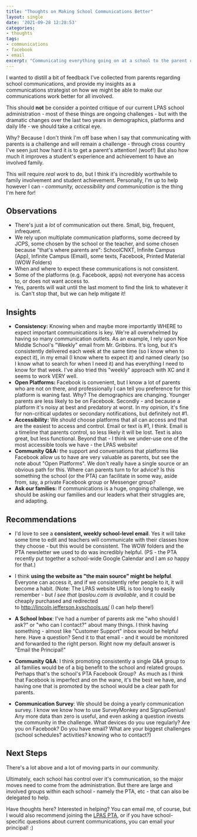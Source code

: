 ```yaml
---
title: "Thoughts on Making School Communications Better"
layout: single
date: '2021-09-28 12:28:53'
categories:
- thoughts
tags:
- communications
- facebook
- email 
excerpt: "Communicating everything going on at a school to the parent community is a challenge. Where are we now, and how can we make it better?"
---
```


I wanted to distill a bit of feedback I've collected from parents regarding school communications, and provide my insights as a communications strategist on how we might be able to make our communications work better for all involved. 

This should **not** be consider a pointed critique of our current LPAS school administration - most of these things are ongoing challenges - but with the dramatic changes over the last two years in demographics, platforms and daily life - we should take a critical eye.

Why? Because I don't think I'm off base when I say that communicating with parents is a challenge and will remain a challenge - through cross country I've seen just how hard it is to get a parent's attention! (woof!) But also how much it improves a student's experience and achievement to have an involved family. 

This will require *real work* to do, but I think it's incredibly worthwhile to family involvement and student achievement. Personally, I'm up to help however I can - _community, accessibility and communication_ is the thing I'm here for!

## Observations ##

* There's just a _lot_ of communication out there. Small, big, frequent, infrequent.
* We rely upon multiplate communication platforms, some decreed by JCPS, some chosen by the school or the teacher, and some chosen because "that's where parents are": SchoolCNXT, Infinite Campus (App), Infinite Campus (Email), some texts, Facebook, Printed Material (WOW Folders)
* When and where to expect these communications is not consistent.
* Some of the platforms (e.g. Facebook, apps) not everyone has access to, or does not want access to.
* Yes, parents will wait until the last moment to find the link to whatever it is. Can't stop that, but we can help mitigate it!

## Insights ##

- **Consistency:** Knowing when and maybe more importantly WHERE to expect important communications is key. We're all overwhelmed by having so many communication outlets. As an example, I rely upon Noe Middle School's "Weekly" email from Mr. Gribbins. It's long, but it's consistently delivered each week at the same time (so I know when to expect it), in my email (I know where to expect it) and named clearly (so I know what to search for when I need it) and has everything I need to know for that week. I've also tried this "weekly" approach with XC and it seems to work VERY well.
- **Open Platforms:** Facebook is convenient, but I know a lot of parents who are not on there, and professionally I can tell you preference for this platform is waning fast. Why? The demographics are changing. Younger parents are less likely to be on Facebook. Secondly - and because a platform it's noisy at best and predatory at worst. In my opinion, it's fine for non-critical updates or secondary notifications, but definitely not #1.
- **Accessibility:** We should choose platforms that all can access and that are the easiest to access and control. Email or text is #1, I think. Email is a timeline that parents control, so less likely it will be lost. Text is also great, but less functional. Beyond that - I think we under-use one of the most accessible tools we have - the LPAS website!
- **Community Q&A:** the support and conversations that platforms like Facebook allow us to have are very valuable as parents, but see the note about "Open Platforms". We don't really have a single source or an obvious path for this. Where can parents turn to for advice? Is this something the school (or the PTA) can facilitate in some way, aside from, say, a private Facebook group or Messenger group? 
- **Ask our families:** If communications is a huge, ongoing challenge, we should be asking our families and our leaders what their struggles are, and adapting.

## Recommendations ##

- I'd love to see a **consistent, weekly school-level email**. Yes it will take some time to edit and teachers will communicate with their classes how they choose - but this would be consistent. The WOW folders and the PTA newsletter we used to do was incredibly helpful. (PS - the PTA recently put together a school-wide Google Calendar and I am _so_ happy for that.)

- I think **using the website as "the main source" might be helpful**. Everyone can access it, and if we consistently refer people to it, it will become a habit. (Note: The LPAS website URL is too long to easily remember - but *I see that lpaslou.com is available*, and it could be cheaply purchased and redirected to http://lincoln.jefferson.kyschools.us/ (I can help there!)

- **A School Inbox**: I've had a number of parents ask me "who should I ask?" or "who can I contact?" about many things. I think having something - almost like "Customer Support" inbox would be helpful here. Have a question? Send it to that email - and it would be monitored and forwarded to the right person. Right now my default answer is "Email the Principal!"

- **Community Q&A**: I think promoting consistently a single Q&A group to all families would be of a big benefit to the school and related groups. Perhaps that's the school's PTA Facebook Group?  As much as I think that Facebook is imperfect and on the wane, it's the best we have, and having one that is promoted by the school would be a clear path for parents.

- **Communication Survey**: We should be doing a yearly communication survey. I know we know how to use SurveyMonkey and SignupGenius! Any more data than zero is useful, and even asking a question invests the community in the challenge. What devices do you use regularly? Are you on Facebook? Do you have email? What are your biggest challenges (school schedules? activities? knowing who to contact?)

## Next Steps ##

There's a lot above and a lot of moving parts in our community. 

Ultimately, each school has control over it's communication, so the major moves need to come from the administration. But there are large and involved groups within each school - namely the PTA, etc - that can also be delegated to help.

Have thoughts here? Interested in helping? You can email me, of course, but I would also recommend joining the [LPAS PTA](https://sites.google.com/view/lpaspta/home?authuser=0), or if you have school-specific questions about current communications, you can email your principal! :) 